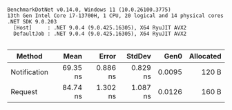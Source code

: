 ```

BenchmarkDotNet v0.14.0, Windows 11 (10.0.26100.3775)
13th Gen Intel Core i7-13700H, 1 CPU, 20 logical and 14 physical cores
.NET SDK 9.0.203
  [Host]     : .NET 9.0.4 (9.0.425.16305), X64 RyuJIT AVX2
  DefaultJob : .NET 9.0.4 (9.0.425.16305), X64 RyuJIT AVX2


```
| Method       | Mean     | Error    | StdDev   | Gen0   | Allocated |
|------------- |---------:|---------:|---------:|-------:|----------:|
| Notification | 69.35 ns | 0.886 ns | 0.829 ns | 0.0095 |     120 B |
| Request      | 84.74 ns | 1.302 ns | 1.087 ns | 0.0126 |     160 B |
